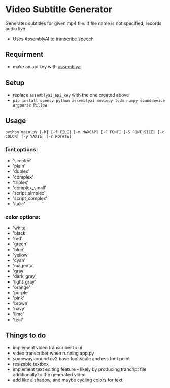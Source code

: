 # Video Subtitle Generator
Generates subtitles for given mp4 file. If file name is not specified, records audio live

* Uses AssemblyAI to transcribe speech

## Requirment
* make an api key with [assemblyai](https://www.assemblyai.com/dashboard/api-keys?project=526016)

## Setup
* replace ```assemblyai_api_key``` with the one created above
* ```pip install opencv-python assemblyai moviepy tqdm numpy sounddevice argparse Pillow```

## Usage

```python main.py [-h] [-f FILE] [-m MAXCAP] [-F FONT] [-S FONT_SIZE] [-c COLOR] [-y YAXIS] [-r ROTATE]```

### font options:
* 'simplex'
* 'plain'
* 'duplex'
* 'complex'
* 'triplex'
* 'complex_small'
* 'script_simplex'
* 'script_complex'
* 'italic'
### color options:
* 'white'
* 'black'
* 'red'
* 'green'
* 'blue'
* 'yellow'
* 'cyan'
* 'magenta'
* 'gray'
* 'dark_gray'
* 'light_gray'
* 'orange'
* 'purple'
* 'pink'
* 'brown'
* 'navy'
* 'lime'
* 'teal'

## Things to do
* implement video transcriber to ui
* video transcriber when running app.py
* someway around cv2 base font scale and css font point
* resizable textbox
* implement text editing feature - likely by producing trancript file additionally to the generated video
* add like a shadow, and maybe cycling colors for text